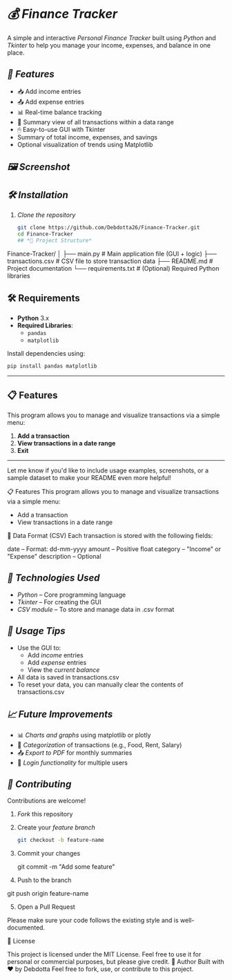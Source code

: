 # *💰 Finance Tracker*

A simple and interactive *Personal Finance Tracker* built using *Python* and *Tkinter* to help you manage your income, expenses, and balance in one place.

## *🚀 Features*

- 📥 Add income entries  
- 📤 Add expense entries  
- 📊 Real-time balance tracking  
- 🧾 Summary view of all transactions within a data range  
- 🖱 Easy-to-use GUI with Tkinter
- Summary of total income, expenses, and savings
- Optional visualization of trends using Matplotlib



## *🖼 Screenshot*



## *🛠 Installation*

1. *Clone the repository*
   ```bash
   git clone https://github.com/Debdotta26/Finance-Tracker.git
   cd Finance-Tracker
   ## *📂 Project Structure*

Finance-Tracker/ │
├── main.py   # Main application file (GUI + logic)
├── transactions.csv  # CSV file to store transaction data 
├── README.md          # Project documentation
└── requirements.txt   # (Optional) Required Python libraries



## 🛠️ Requirements

- **Python** 3.x  
- **Required Libraries**:  
  - `pandas`  
  - `matplotlib`

Install dependencies using:

```bash
pip install pandas matplotlib
```

---

## 📋 Features

This program allows you to manage and visualize transactions via a simple menu:

1. **Add a transaction**  
2. **View transactions in a date range**  
3. **Exit**

---

Let me know if you'd like to include usage examples, screenshots, or a sample dataset to make your README even more helpful!

📋 Features
This program allows you to manage and visualize transactions via a simple menu:
- Add a transaction
- View transactions in a date range


📝 Data Format (CSV)
Each transaction is stored with the following fields:

date – Format: dd-mm-yyyy
amount – Positive float
category – "Income" or "Expense"
description – Optional

## *🔧 Technologies Used*

- *Python* – Core programming language
- *Tkinter* – For creating the GUI
- *CSV module* – To store and manage data in .csv format

## *📌 Usage Tips*

- Use the GUI to:
  - Add *income* entries
  - Add *expense* entries
  - View the *current balance*
- All data is saved in transactions.csv
- To reset your data, you can manually clear the contents of transactions.csv


## *📈 Future Improvements*

- 📊 *Charts and graphs* using matplotlib or plotly
- 📁 *Categorization* of transactions (e.g., Food, Rent, Salary)
- 📤 *Export to PDF* for monthly summaries
- 🔐 *Login functionality* for multiple users


## *🤝 Contributing*

Contributions are welcome!

1. *Fork* this repository
2. Create your *feature branch*  
   ```bash
   git checkout -b feature-name

3. Commit your changes

    git commit -m "Add some feature"


4. Push to the branch

git push origin feature-name


5. Open a Pull Request



Please make sure your code follows the existing style and is well-documented.



📄 License

This project is licensed under the MIT License.
Feel free to use it for personal or commercial purposes, but please give credit.
🙌 Author
Built with ❤️ by Debdotta
Feel free to fork, use, or contribute to this project.
